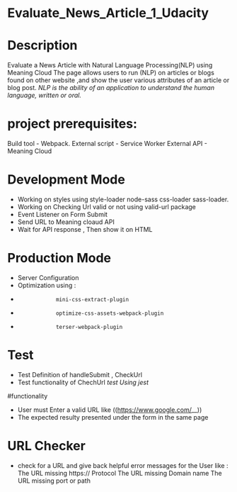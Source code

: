 # Evaluate_News_Article_1_Udacity
# Description
Evaluate a News Article with Natural Language Processing(NLP) using Meaning Cloud
The page allows users to run (NLP) on articles or blogs found on other website ,and show the user various attributes of an article or blog post.
*NLP is the ability of an application to understand the human language, written or oral.*

# project prerequisites:
Build tool - Webpack. 
External script - Service Worker
External API - Meaning Cloud

# Development Mode
- Working on styles using style-loader node-sass css-loader sass-loader.
- Working on Checking Url valid or not using valid-url package
- Event Listener on Form Submit
- Send URL to Meaning cloaud API 
- Wait for API response , Then show it on HTML

# Production Mode
- Server Configuration
- Optimization using :
-                 mini-css-extract-plugin 
-                 optimize-css-assets-webpack-plugin 
-                 terser-webpack-plugin

# Test 
- Test Definition of handleSubmit , CheckUrl
- Test functionality of ChechUrl 
*test Using jest*

#functionality 
- User must Enter a valid URL like  ((https://www.google.com/__))
- The expected resulty presented under the form in the same page 

# URL Checker 
- check for a URL and give back helpful error messages for the User like :
	The URL missing https:// Protocol
	The URL missing Domain name
	The URL missing port or path